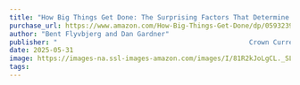 ```yaml
---
title: "How Big Things Get Done: The Surprising Factors That Determine the Fate of Every Project, from Home Renovations to Space Exploration and Everything In Between"
purchase_url: https://www.amazon.com/How-Big-Things-Get-Done/dp/0593239512/ref=tmm_hrd_swatch_0?_encoding=UTF8&dib_tag=se&dib=eyJ2IjoiMSJ9.GX-Ckpc6olswD2CIUB74I3Vmp5l0-BReD2OhjPdypQbRgNdKTywrVXIHVtj2Va5AbOySewazZWc9SLxCcbhh3LhZfrsXR0JhMWesyBe6VMmUfjdvAs3vj5wXn8Da7og7uP84b1rO1apO40de5ql13jXYHsCbiTGQGYJ8hKBYSz8xg_pNtvxWhgoNT-iujlREhP3_xll5ljqo3BQf9QNrb1S9vuEzzpI_-9f5jNEirwk.8tir3upV4ptE59zQUyE1Jp7BChMd8Gf-2OmsmOvzE_Y&qid=1753551856&sr=8-1
author: "Bent Flyvbjerg and Dan Gardner"
publisher: "‎                                                Crown Currency"
date: 2025-05-31
image: https://images-na.ssl-images-amazon.com/images/I/81R2kJoLgCL._SL75_.jpg
tags:
---
```


